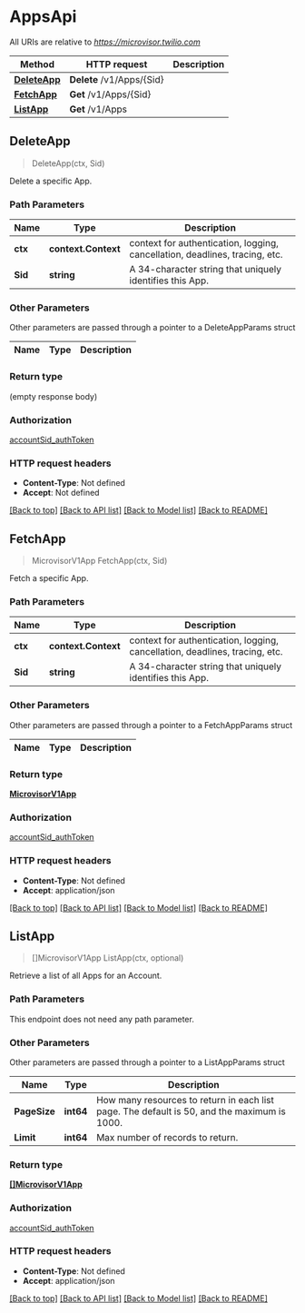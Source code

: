 # AppsApi

All URIs are relative to *https://microvisor.twilio.com*

Method | HTTP request | Description
------------- | ------------- | -------------
[**DeleteApp**](AppsApi.md#DeleteApp) | **Delete** /v1/Apps/{Sid} | 
[**FetchApp**](AppsApi.md#FetchApp) | **Get** /v1/Apps/{Sid} | 
[**ListApp**](AppsApi.md#ListApp) | **Get** /v1/Apps | 



## DeleteApp

> DeleteApp(ctx, Sid)



Delete a specific App.

### Path Parameters


Name | Type | Description
------------- | ------------- | -------------
**ctx** | **context.Context** | context for authentication, logging, cancellation, deadlines, tracing, etc.
**Sid** | **string** | A 34-character string that uniquely identifies this App.

### Other Parameters

Other parameters are passed through a pointer to a DeleteAppParams struct


Name | Type | Description
------------- | ------------- | -------------

### Return type

 (empty response body)

### Authorization

[accountSid_authToken](../README.md#accountSid_authToken)

### HTTP request headers

- **Content-Type**: Not defined
- **Accept**: Not defined

[[Back to top]](#) [[Back to API list]](../README.md#documentation-for-api-endpoints)
[[Back to Model list]](../README.md#documentation-for-models)
[[Back to README]](../README.md)


## FetchApp

> MicrovisorV1App FetchApp(ctx, Sid)



Fetch a specific App.

### Path Parameters


Name | Type | Description
------------- | ------------- | -------------
**ctx** | **context.Context** | context for authentication, logging, cancellation, deadlines, tracing, etc.
**Sid** | **string** | A 34-character string that uniquely identifies this App.

### Other Parameters

Other parameters are passed through a pointer to a FetchAppParams struct


Name | Type | Description
------------- | ------------- | -------------

### Return type

[**MicrovisorV1App**](MicrovisorV1App.md)

### Authorization

[accountSid_authToken](../README.md#accountSid_authToken)

### HTTP request headers

- **Content-Type**: Not defined
- **Accept**: application/json

[[Back to top]](#) [[Back to API list]](../README.md#documentation-for-api-endpoints)
[[Back to Model list]](../README.md#documentation-for-models)
[[Back to README]](../README.md)


## ListApp

> []MicrovisorV1App ListApp(ctx, optional)



Retrieve a list of all Apps for an Account.

### Path Parameters

This endpoint does not need any path parameter.

### Other Parameters

Other parameters are passed through a pointer to a ListAppParams struct


Name | Type | Description
------------- | ------------- | -------------
**PageSize** | **int64** | How many resources to return in each list page. The default is 50, and the maximum is 1000.
**Limit** | **int64** | Max number of records to return.

### Return type

[**[]MicrovisorV1App**](MicrovisorV1App.md)

### Authorization

[accountSid_authToken](../README.md#accountSid_authToken)

### HTTP request headers

- **Content-Type**: Not defined
- **Accept**: application/json

[[Back to top]](#) [[Back to API list]](../README.md#documentation-for-api-endpoints)
[[Back to Model list]](../README.md#documentation-for-models)
[[Back to README]](../README.md)

